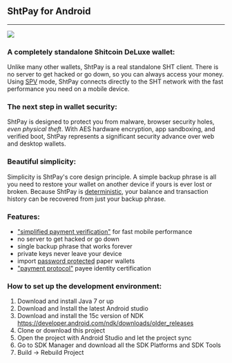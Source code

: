 ## ShtPay for Android
------

[<img src="https://github.com/ShitcoinDeLuxe-project/shtpay-android/raw/master/images/icon-google-play.png">](
https://play.google.com/store/apps/details?id=org.shtpay)

### A completely standalone Shitcoin DeLuxe wallet:

Unlike many other wallets, ShtPay is a real standalone SHT
client. There is no server to get hacked or go down, so you can always access
your money. Using
[SPV](https://en.bitcoin.it/wiki/Thin_Client_Security#Header-Only_Clients)
mode, ShtPay connects directly to the SHT network with the fast
performance you need on a mobile device.

### The next step in wallet security:

ShtPay is designed to protect you from malware, browser security holes,
*even physical theft*. With AES hardware encryption, app sandboxing, and verified boot, ShtPay represents a significant security advance over
web and desktop wallets.

### Beautiful simplicity:

Simplicity is ShtPay's core design principle. A simple backup phrase is
all you need to restore your wallet on another device if yours is ever lost or
broken.  Because ShtPay is [deterministic](https://github.com/bitcoin/bips/blob/master/bip-0032.mediawiki),
your balance and transaction history can be recovered from just your backup
phrase.

### Features:

- ["simplified payment verification"](https://github.com/bitcoin/bips/blob/master/bip-0037.mediawiki) for fast mobile performance
- no server to get hacked or go down
- single backup phrase that works forever
- private keys never leave your device
- import [password protected](https://github.com/bitcoin/bips/blob/master/bip-0038.mediawiki) paper wallets
- ["payment protocol"](https://github.com/bitcoin/bips/blob/master/bip-0070.mediawiki) payee identity certification

### How to set up the development environment:
1. Download and install Java 7 or up
2. Download and Install the latest Android studio
3. Download and install the 15c version of NDK https://developer.android.com/ndk/downloads/older_releases
4. Clone or download this project
5. Open the project with Android Studio and let the project sync
6. Go to SDK Manager and download all the SDK Platforms and SDK Tools
7. Build -> Rebuild Project